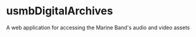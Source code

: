 usmbDigitalArchives
===================

A web application for accessing the Marine Band's audio and video assets
